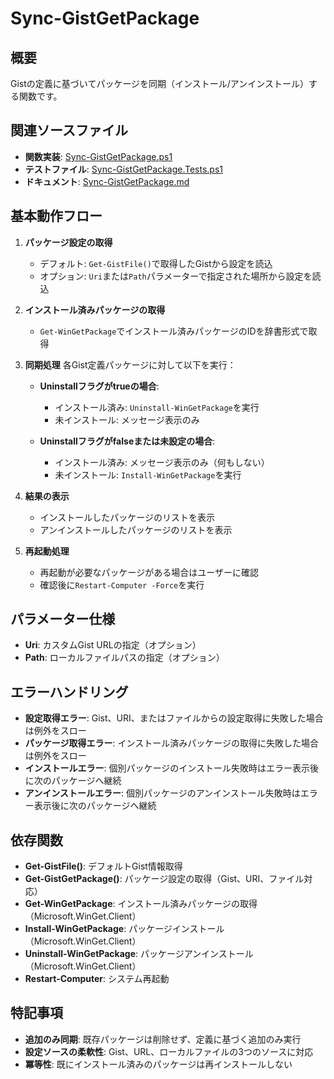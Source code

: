 # Sync-GistGetPackage

## 概要
Gistの定義に基づいてパッケージを同期（インストール/アンインストール）する関数です。

## 関連ソースファイル
- **関数実装**: [Sync-GistGetPackage.ps1](../../powershell/src/Public/Sync-GistGetPackage.ps1)
- **テストファイル**: [Sync-GistGetPackage.Tests.ps1](../../powershell/test/Public/Sync-GistGetPackage.Tests.ps1)
- **ドキュメント**: [Sync-GistGetPackage.md](../../powershell/docs/en-us/Sync-GistGetPackage.md)

## 基本動作フロー

1. **パッケージ設定の取得**
   - デフォルト: `Get-GistFile()`で取得したGistから設定を読込
   - オプション: `Uri`または`Path`パラメーターで指定された場所から設定を読込

2. **インストール済みパッケージの取得**
   - `Get-WinGetPackage`でインストール済みパッケージのIDを辞書形式で取得

3. **同期処理**
   各Gist定義パッケージに対して以下を実行：
   
   - **Uninstallフラグがtrueの場合**:
     - インストール済み: `Uninstall-WinGetPackage`を実行
     - 未インストール: メッセージ表示のみ
   
   - **Uninstallフラグがfalseまたは未設定の場合**:
     - インストール済み: メッセージ表示のみ（何もしない）
     - 未インストール: `Install-WinGetPackage`を実行

4. **結果の表示**
   - インストールしたパッケージのリストを表示
   - アンインストールしたパッケージのリストを表示

5. **再起動処理**
   - 再起動が必要なパッケージがある場合はユーザーに確認
   - 確認後に`Restart-Computer -Force`を実行

## パラメーター仕様
- **Uri**: カスタムGist URLの指定（オプション）
- **Path**: ローカルファイルパスの指定（オプション）

## エラーハンドリング
- **設定取得エラー**: Gist、URI、またはファイルからの設定取得に失敗した場合は例外をスロー
- **パッケージ取得エラー**: インストール済みパッケージの取得に失敗した場合は例外をスロー
- **インストールエラー**: 個別パッケージのインストール失敗時はエラー表示後に次のパッケージへ継続
- **アンインストールエラー**: 個別パッケージのアンインストール失敗時はエラー表示後に次のパッケージへ継続

## 依存関数
- **Get-GistFile()**: デフォルトGist情報取得
- **Get-GistGetPackage()**: パッケージ設定の取得（Gist、URI、ファイル対応）
- **Get-WinGetPackage**: インストール済みパッケージの取得（Microsoft.WinGet.Client）
- **Install-WinGetPackage**: パッケージインストール（Microsoft.WinGet.Client）
- **Uninstall-WinGetPackage**: パッケージアンインストール（Microsoft.WinGet.Client）
- **Restart-Computer**: システム再起動

## 特記事項
- **追加のみ同期**: 既存パッケージは削除せず、定義に基づく追加のみ実行
- **設定ソースの柔軟性**: Gist、URL、ローカルファイルの3つのソースに対応
- **冪等性**: 既にインストール済みのパッケージは再インストールしない
